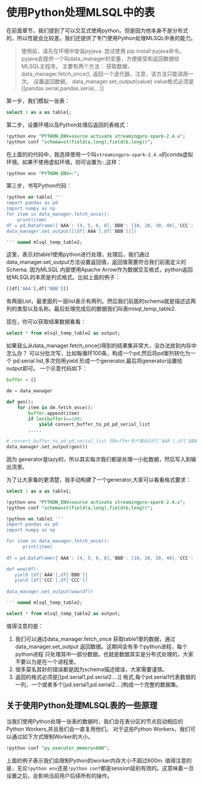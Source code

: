 # 使用Python处理MLSQL中的表

在前面章节，我们提到了可以交互式使用python。但是因为他本身不是分布式的，所以性能会比较差。我们还提供了专门使用Python处理MLSQL中表的能力。

> 使用前，请先在环境中安装pyjava. 尝试使用 pip install pyjava命令。
> pyjava会提供一个叫data_manager的变量，方便接受和返回数据给MLSQL主程序。
> 主要有两个方法：
>    获取数据， data_manager.fetch_once(), 返回一个迭代器，注意，该方法只能调用一次。
>    设置返回数据， data_manager.set_output(value) value格式必须是 [[pandas.serial,pandas.serial,...]]

第一步，我们模拟一张表：

```sql
select 1 as a as table1;
```

第二步，设置环境以及Python处理后返回的表格式：

```sql
!python env "PYTHON_ENV=source activate streamingpro-spark-2.4.x";
!python conf "schema=st(field(a,long),field(b,long))";
```
在上面的的代码中，我选择使用一个叫`streamingpro-spark-2.4.x`的conda虚拟环境。如果不使用虚拟环境，则可设置为`:`,这样：

```sql
!python env "PYTHON_ENV=:";
```

第三步，书写Python代码：

```sql
!python on table1 '''
import pandas as pd
import numpy as np
for item in data_manager.fetch_once():
    print(item)
df = pd.DataFrame({'AAA': [4, 5, 6, 8],'BBB': [10, 20, 30, 40],'CCC': [100, 50, -30, -50]})
data_manager.set_output([[df['AAA'],df['BBB']]])

''' named mlsql_temp_table2;
```

这里，表示对table1使用python进行处理，处理后，我们通过data_manager.set_output方法设置返回值，返回值需要符合我们前面定义的Schema. 因为MLSQL
内部使用Apache Arrow作为数据交互格式，python返回给MLSQL的本质是列式格式。比如上面的例子：

```python
[[df['AAA'],df['BBB']]]
```

有两层List，最里面的一层list表示有两列。然后我们前面的schema就是描述这两列的类型以及名称。最后处理完成后的数据我们叫表mlsql_temp_table2.

现在，你可以获取结果数据看看：

```sql
select * from mlsql_temp_table2 as output;
```

如果我么从data_manager.fetch_once()得到的结果集非常大，没办法放到内存中怎么办？ 可以分批次写，比如每循环100条，构成一个pd,然后将pd案列转化为一个
pd.serial list,多次则用yield 形成一个generator,最后将generator设置给 output即可。 一个示意代码如下：

```python
buffer = []

dm = data_manager

def gen():
    for item in dm.fetch_once():
        buffer.append(item)        
        if len(buffer)==100:
            yield convert_buffer_to_pd_pd_serial_list
        .....

# convert_buffer_to_pd_pd_serial_list 将buffer专户类似[df['AAA'],df['BBB']]结构    
data_manager.set_output(gen())
```

因为 generator是lazy的，所以其实每次我们都是处理一小批数据，然后写入到输出流里。

为了让大家看的更清楚，我手动构建了一个generator,大家可以看看格式要求：

```sql
select 1 as a as table1;

!python env "PYTHON_ENV=source activate streamingpro-spark-2.4.x";
!python conf "schema=st(field(a,long),field(b,long))";

!python on table1 '''
import pandas as pd
import numpy as np

for item in data_manager.fetch_once():
      print(item)
      
df = pd.DataFrame({'AAA': [4, 5, 6, 8],'BBB': [10, 20, 30, 40],'CCC': [100, 50, -30, -50]})

def wow(df):
   yield [df['AAA'],df['BBB']]
   yield [df['CCC'],df['CCC']]
   
data_manager.set_output(wow(df))

''' named mlsql_temp_table2;

select * from mlsql_temp_table2 as output;
```

值得注意的是：

1. 我们可以通过data_manager.fetch_once 获取table1里的数据，通过data_manager.set_output 返回数据。这期间会有多个python进程，每个python进程
只处理其中一部分数据。也就是数据其实是分布式处理的，大家不要以为是在一个进程里。
2. 很多莫名其妙的错误都是因为schema描述错误，大家需要谨慎。
3. 返回的格式必须是[[pd.serial1,pd.serial2....]] 格式,每个pd.serial1代表数据的一列，一个或者多个[pd.serial1,pd.serial2....]构成一个完整的数据集。

## 关于使用Python处理MLSQL表的一些原理

当我们使用Python处理一张表的数据时，我们会在表分区的节点启动相应的Python Workers,并且我们会一直复用他们。
对于这些Python Workers，我们可以通过如下方式限制Worker的大小。

```sql
!python conf "py_executor_memory=600";
```

上面的例子表示我们会限制Python的worker内存大小不超过600m.
值得注意的是，无论`!python env`还是`!python conf`都是session级别有效的。这意味着一旦设置之后，会影响当前用户后续所有的操作。
